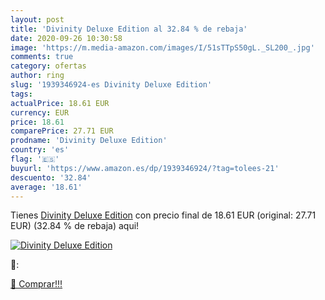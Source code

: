 ```yaml
---
layout: post
title: 'Divinity Deluxe Edition al 32.84 % de rebaja'
date: 2020-09-26 10:30:58
image: 'https://m.media-amazon.com/images/I/51sTTpS50gL._SL200_.jpg'
comments: true
category: ofertas
author: ring
slug: '1939346924-es Divinity Deluxe Edition'
tags: 
actualPrice: 18.61 EUR
currency: EUR
price: 18.61
comparePrice: 27.71 EUR
prodname: 'Divinity Deluxe Edition'
country: 'es'
flag: '🇪🇸'
buyurl: 'https://www.amazon.es/dp/1939346924/?tag=tolees-21'
descuento: '32.84'
average: '18.61'
---
```


Tienes [Divinity Deluxe Edition](https://www.amazon.es/dp/1939346924/?tag=tolees-21) con precio final de  18.61 EUR (original: 27.71 EUR) (32.84 %  de rebaja) aqui!

[![Divinity Deluxe Edition](https://m.media-amazon.com/images/I/51sTTpS50gL._SL200_.jpg)](https://www.amazon.es/dp/1939346924/?tag=tolees-21)

🔎:


[🛒 Comprar!!!](https://www.amazon.es/dp/1939346924/?tag=tolees-21)
